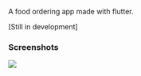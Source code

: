 A food ordering app made with flutter.

[Still in development]


### Screenshots

![](https://github.com/OLayemii/chyker-foods/blob/master/screenshots/1.jpg)
